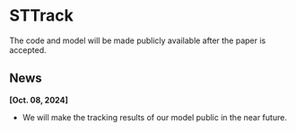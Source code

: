 # STTrack
The code and model will be made publicly available after the paper is accepted.

## News
**[Oct. 08, 2024]**
- We will make the tracking results of our model public in the near future.


